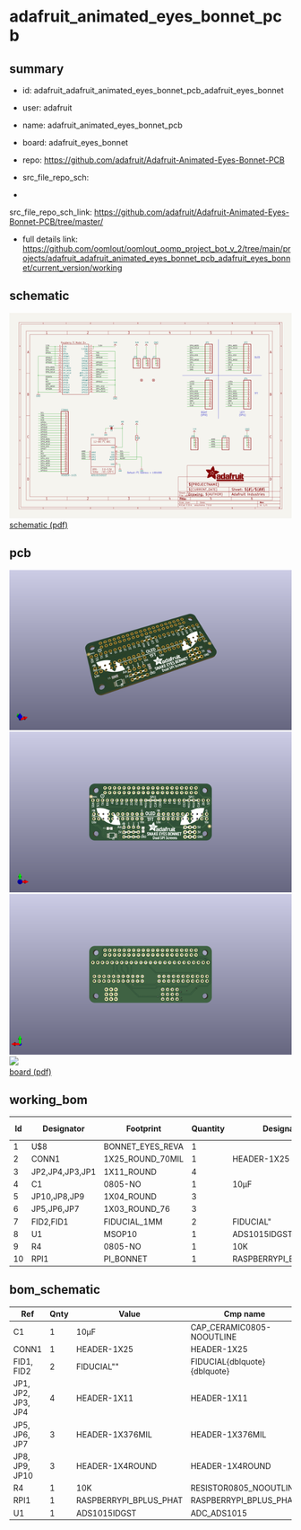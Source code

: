 # adafruit_animated_eyes_bonnet_pcb
 
## summary 
* id: adafruit_adafruit_animated_eyes_bonnet_pcb_adafruit_eyes_bonnet
* user: adafruit
* name: adafruit_animated_eyes_bonnet_pcb
* board: adafruit_eyes_bonnet
* repo: https://github.com/adafruit/Adafruit-Animated-Eyes-Bonnet-PCB



* src_file_repo_sch: 
*
 src_file_repo_sch_link: https://github.com/adafruit/Adafruit-Animated-Eyes-Bonnet-PCB/tree/master/
* full details link: https://github.com/oomlout/oomlout_oomp_project_bot_v_2/tree/main/projects/adafruit_adafruit_animated_eyes_bonnet_pcb_adafruit_eyes_bonnet/current_version/working  

## schematic  
![](working_schematic_600.png)  
[schematic (pdf)](working_schematic.pdf)  

## pcb  
![](working_3d_600.png) 
![](working_3d_front_600.png)  
![](working_3d_back_600.png)  
![](working_600.png)  
[board (pdf)](working.pdf)  

## working_bom
| Id | Designator | Footprint | Quantity | Designation | Supplier and ref |  | None | 
| --- | --- | --- | --- | --- | --- | --- | --- | 
| 1 | U$8 | BONNET_EYES_REVA | 1 |  |  |  | [''] | 
| 2 | CONN1 | 1X25_ROUND_70MIL | 1 | HEADER-1X25 |  |  | [''] | 
| 3 | JP2,JP4,JP3,JP1 | 1X11_ROUND | 4 |  |  |  | [''] | 
| 4 | C1 | 0805-NO | 1 | 10µF |  |  | [''] | 
| 5 | JP10,JP8,JP9 | 1X04_ROUND | 3 |  |  |  | [''] | 
| 6 | JP5,JP6,JP7 | 1X03_ROUND_76 | 3 |  |  |  | [''] | 
| 7 | FID2,FID1 | FIDUCIAL_1MM | 2 | FIDUCIAL" |  |  | [''] | 
| 8 | U1 | MSOP10 | 1 | ADS1015IDGST |  |  | [''] | 
| 9 | R4 | 0805-NO | 1 | 10K |  |  | [''] | 
| 10 | RPI1 | PI_BONNET | 1 | RASPBERRYPI_BPLUS_PHAT |  |  | [''] | 


## bom_schematic
| Ref | Qnty | Value | Cmp name | Footprint | Description | Vendor | DNP | 
| --- | --- | --- | --- | --- | --- | --- | --- | 
| C1 | 1 | 10µF | CAP_CERAMIC0805-NOOUTLINE | working:0805-NO |  |  |  | 
| CONN1 | 1 | HEADER-1X25 | HEADER-1X25 | working:1X25_ROUND_70MIL |  |  |  | 
| FID1, FID2 | 2 | FIDUCIAL"" | FIDUCIAL{dblquote}{dblquote} | working:FIDUCIAL_1MM |  |  |  | 
| JP1, JP2, JP3, JP4 | 4 | HEADER-1X11 | HEADER-1X11 | working:1X11_ROUND |  |  |  | 
| JP5, JP6, JP7 | 3 | HEADER-1X376MIL | HEADER-1X376MIL | working:1X03_ROUND_76 |  |  |  | 
| JP8, JP9, JP10 | 3 | HEADER-1X4ROUND | HEADER-1X4ROUND | working:1X04_ROUND |  |  |  | 
| R4 | 1 | 10K | RESISTOR0805_NOOUTLINE | working:0805-NO |  |  |  | 
| RPI1 | 1 | RASPBERRYPI_BPLUS_PHAT | RASPBERRYPI_BPLUS_PHAT | working:PI_BONNET |  |  |  | 
| U1 | 1 | ADS1015IDGST | ADC_ADS1015 | working:MSOP10 |  |  |  | 



